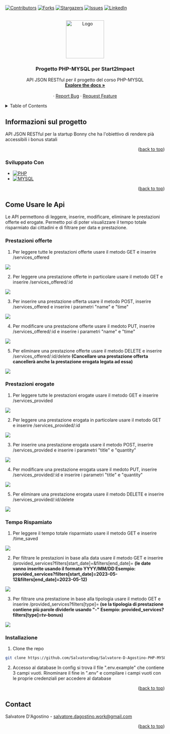 <!-- Improved compatibility of back to top link: See: https://github.com/othneildrew/Best-README-Template/pull/73 -->
<a name="readme-top"></a>
<!--
*** Thanks for checking out the Best-README-Template. If you have a suggestion
*** that would make this better, please fork the repo and create a pull request
*** or simply open an issue with the tag "enhancement".
*** Don't forget to give the project a star!
*** Thanks again! Now go create something AMAZING! :D
-->



<!-- PROJECT SHIELDS -->
<!--
*** I'm using markdown "reference style" links for readability.
*** Reference links are enclosed in brackets [ ] instead of parentheses ( ).
*** See the bottom of this document for the declaration of the reference variables
*** for contributors-url, forks-url, etc. This is an optional, concise syntax you may use.
*** https://www.markdownguide.org/basic-syntax/#reference-style-links
-->

[![Contributors][contributors-shield]][contributors-url]
[![Forks][forks-shield]][forks-url]
[![Stargazers][stars-shield]][stars-url]
[![Issues][issues-shield]][issues-url]
[![LinkedIn][linkedin-shield]][linkedin-url]




<!-- PROJECT LOGO -->
<br />
<div align="center">
  <a href="https://github.com/SalvatoreDag/Salvatore-D-Agostino-PHP-MYSQL">
    <img src="images/logo.png" alt="Logo" width="120" height="120">
  </a>

<h3 align="center">Progetto PHP-MYSQL per Start2Impact</h3>

  <p align="center">
    API JSON RESTful per il progetto del corso PHP-MYSQL
    <br />
    <a href="https://github.com/SalvatoreDag/Salvatore-D-Agostino-PHP-MYSQL"><strong>Explore the docs »</strong></a>
    <br />
    <br />
    ·
    <a href="https://github.com/SalvatoreDag/Salvatore-D-Agostino-PHP-MYSQL/issues">Report Bug</a>
    ·
    <a href="https://github.com/SalvatoreDag/Salvatore-D-Agostino-PHP-MYSQL/issues">Request Feature</a>
  </p>
</div>



<!-- TABLE OF CONTENTS -->
<details>
  <summary>Table of Contents</summary>
  <ol>
    <li>
      <a href="#informazioni-sul-progetto">Informazioni sul progetto</a>
      <ul>
        <li><a href="#sviluppato-con">Sviluppato con</a></li>
      </ul>
    </li>
    <li>
      <a href="#usare-le-api">Usare le API</a>
      <ul>
        <li><a href="#prestazioni-offerte">Prestazioni Offerte</a></li>
        <li><a href="#prestazioni-erogate">Prestazioni Erogate</a></li>
        <li><a href="#tempo-risparmiato">Tempo Risparmiato</a></li>
      </ul>
    </li>
    <li><a href="#installazione">Installazione</a></li>
    <li><a href="#contact">Contatti</a></li>
  </ol>
</details>



<!-- ABOUT THE PROJECT -->
## Informazioni sul progetto

<p>API JSON RESTful per la startup Bonny che ha l'obiettivo di rendere pià accessibili i bonus statali</p>

<p align="right">(<a href="#readme-top">back to top</a>)</p>



### Sviluppato Con

* [![PHP][PHP]][PHP-url]
* [![MYSQL][MYSQL]][MYSQL-url]

<p align="right">(<a href="#readme-top">back to top</a>)</p>



<!-- GETTING STARTED -->
## Come Usare le Api

Le API permettono di leggere, inserire, modificare, eliminare le prestazioni offerte ed erogate. Permetto poi di poter visualizzare il tempo totale
risparmiato dai cittadini e di filtrare per data e prestazione.

### Prestazioni offerte

1. Per leggere tutte le prestazioni offerte usare il metodo GET e inserire /services_offered
 <img src="images/response-services.png" >

2. Per leggere una prestazione offerte in particolare usare il metodo GET e inserire /services_offered/:id 
<img src="images/id-services.png" >

3. Per inserire una prestazione offerta usare il metodo POST, inserire /services_offered e inserire i parametri "name" e "time"
<img src="images/post-offered.png" >

4. Per modificare una prestazione offerte usare il medoto PUT, inserire /services_offered/:id e inserire i parametri "name" e "time"
<img src="images/put-offered.png" >

5. Per eliminare una prestazione offerte usare il metodo DELETE e inserire /services_offered/:id/delete
<strong>(Cancellare una prestazione offerta cancellerà anche la prestazione erogata legata ad essa)</strong>
<img src="images/delete-offered.png" >

### Prestazioni erogate

1. Per leggere tutte le prestazioni erogate usare il metodo GET e inserire /services_provided
 <img src="images/response-provided.png" >

2. Per leggere una prestazione erogata in particolare usare il metodo GET e inserire /services_provided/:id
<img src="images/id-provided.png" >

3. Per inserire una prestazione erogata usare il metodo POST, inserire /services_provided e inserire i parametri "title" e "quantity"
<img src="images/post-provided.png" >

4. Per modificare una prestazione erogata usare il medoto PUT, inserire /services_provided/:id e inserire i parametri "title" e "quantity"
<img src="images/put-provided.png" >

5. Per eliminare una prestazione erogata usare il metodo DELETE e inserire /services_provided/:id/delete
<img src="images/delete-provided.png" >

### Tempo Rispamiato

1. Per leggere il tempo totale risparmiato usare il metodo GET e inserire /time_saved
<img src="images/saved.png">

2. Per filtrare le prestazioni in base alla data usare il metodo GET e inserire /provided_services?filters[start_date]=&filters[end_date]= <strong>(le date vanno inserite usando il formato YYYY/MM/DD Esempio: provided_services?filters[start_date]=2023-05-12&filters[end_date]=2023-05-12)</strong>
<img src="images/date.png">

3. Per filtrare una prestazione in base alla tipologia usare il metodo GET e inserire /provided_services?filters[type]=
<strong> (se la tipologia di prestazione contiene più parole dividerle usando "-" Esempio: provided_services?filters[type]=tv-bonus)</strong>
<img src="images/typology.png">

### Installazione

 1. Clone the repo
   ```sh
   git clone https://github.com/SalvatoreDag/Salvatore-D-Agostino-PHP-MYSQL
   ```

  2. Accesso al database
   In config si trova il file ".env.example" che contiene 3 campi vuoti. Rinominare il fine in ".env" e compilare i campi vuoti con le proprie credenziali per accedere al database

<p align="right">(<a href="#readme-top">back to top</a>)</p>




<!-- CONTACT -->
## Contact

Salvatore D'Agostino - salvatore.dagostino.work@gmail.com

<p align="right">(<a href="#readme-top">back to top</a>)</p>





<!-- MARKDOWN LINKS & IMAGES -->
<!-- https://www.markdownguide.org/basic-syntax/#reference-style-links -->
[contributors-shield]: https://img.shields.io/github/contributors/SalvatoreDag/Salvatore-D-Agostino-PHP-MYSQL.svg?style=for-the-badge
[contributors-url]: https://github.com/SalvatoreDag/Salvatore-D-Agostino-PHP-MYSQL/graphs/contributors
[forks-shield]: https://img.shields.io/github/forks/SalvatoreDag/Salvatore-D-Agostino-PHP-MYSQL.svg?style=for-the-badge
[forks-url]: https://github.com/SalvatoreDag/Salvatore-D-Agostino-PHP-MYSQL/network/members
[stars-shield]: https://img.shields.io/github/stars/SalvatoreDag/Salvatore-D-Agostino-PHP-MYSQL.svg?style=for-the-badge
[stars-url]: https://github.com/SalvatoreDag/Salvatore-D-Agostino-PHP-MYSQL/stargazers
[issues-shield]: https://img.shields.io/github/issues/SalvatoreDag/Salvatore-D-Agostino-PHP-MYSQL.svg?style=for-the-badge
[issues-url]:https://github.com/SalvatoreDag/Salvatore-D-Agostino-PHP-MYSQL/issues
[linkedin-shield]: https://img.shields.io/badge/-LinkedIn-black.svg?style=for-the-badge&logo=linkedin&colorB=555
[linkedin-url]: https://www.linkedin.com/in/salvatore-d-agostino/
[PHP]: https://img.shields.io/badge/php-8993be?style=for-the-badge&logo=php&logoColor=white
[PHP-url]: https://www.php.net/
[MYSQL]: https://img.shields.io/badge/mysql-00758F?style=for-the-badge&logo=mysql&logoColor=white
[MYSQL-url]: https://www.mysql.com/
